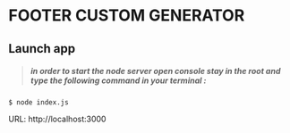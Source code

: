 # FOOTER CUSTOM GENERATOR

## Launch app

> ##### in order to start the node server open console stay in the root and type the following command in your terminal :

```
$ node index.js
```

URL: http://localhost:3000
